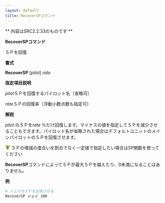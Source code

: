 ```yaml
---
layout: default
title: RecoverSPコマンド
---
```

** 内容はSRC2.2.33のものです **

**RecoverSPコマンド**

ＳＰを回復

**書式**

**RecoverSP** [*pilot*] *rate*

**指定項目説明**

*pilot*ＳＰを回復するパイロット名（省略可）

*rate*ＳＰの回復率（浮動小数点数も指定可）

**解説**

*pilot* のＳＰを*rate* %だけ回復します。マイナスの値を指定してＳＰを減少させることもできます。パイロット名が省略された場合はデフォルトユニットのメインパイロットのＳＰを回復させます。

![](./images/bm0.gif) ＳＰの増減の度合いを割合でなく一定値で指定したい場合はSP関数を使ってください

**RecoverSP**コマンドによってＳＰが最大ＳＰを越えたり、0未満になることはありません。

**例**
```sh
# ジェイのＳＰを全快させる
RecoverSP ジェイ 100
```

